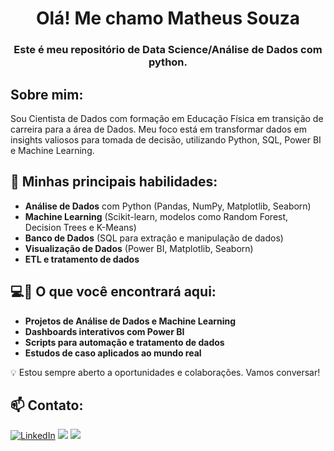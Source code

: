 <h1 align="center">Olá! Me chamo Matheus Souza </h1>
<h3 align="center">Este é meu repositório de Data Science/Análise de Dados com python.

<h2 align="left">Sobre mim:</h2>
Sou Cientista de Dados com formação em Educação Física em transição de carreira para a área de Dados. Meu foco está em transformar dados em insights valiosos para tomada de decisão, utilizando Python, SQL, Power BI e Machine Learning.

## 🚀 Minhas principais habilidades:
- **Análise de Dados** com Python (Pandas, NumPy, Matplotlib, Seaborn)
- **Machine Learning** (Scikit-learn, modelos como Random Forest, Decision Trees e K-Means)
- **Banco de Dados** (SQL para extração e manipulação de dados)
- **Visualização de Dados** (Power BI, Matplotlib, Seaborn)
- **ETL e tratamento de dados**


## 💻📂 O que você encontrará aqui:
- **Projetos de Análise de Dados e Machine Learning**
- **Dashboards interativos com Power BI**
- **Scripts para automação e tratamento de dados**
- **Estudos de caso aplicados ao mundo real**

💡 Estou sempre aberto a oportunidades e colaborações. Vamos conversar!


<h2 align="left">📫 Contato:</h2>

[![LinkedIn](https://img.shields.io/badge/linkedin-0A66C2?style=for-the-badge&logo=linkedin&logoColor=white)](https://www.linkedin.com/in/matheus-souza2099/)
<a href = "mailto:souzamh01@gmail.com"><img src="https://img.shields.io/badge/Gmail-D14836?style=for-the-badge&logo=gmail&logoColor=white" target="_blank"></a>
<a href="https://api.whatsapp.com/send?l=pt_BR&phone=5524992528668" target="_blank"><img src="https://img.shields.io/badge/WhatsApp-25D366?style=for-the-badge&logo=whatsapp&logoColor=white" target="_blank"></a>

